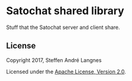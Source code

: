 # Satochat shared library

Stuff that the Satochat server and client share.

## License

Copyright 2017, Steffen André Langnes

Licensed under the [Apache License, Version 2.0](http://www.apache.org/licenses/LICENSE-2.0).
